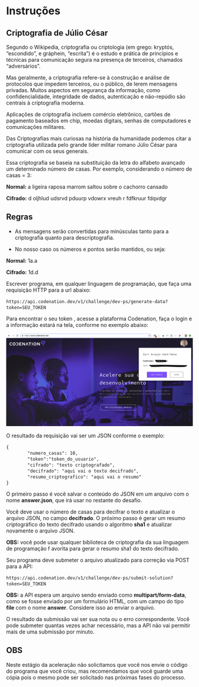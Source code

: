 # Instruções

## Criptografia de Júlio César

Segundo o Wikipedia, criptografia ou criptologia (em grego: kryptós, “escondido”, e gráphein, “escrita”)
é o estudo e prática de princípios e técnicas para comunicação segura na presença de terceiros,
chamados “adversários”.

Mas geralmente, a criptografia refere-se à construção e análise de protocolos que impedem
terceiros, ou o público, de lerem mensagens privadas. Muitos aspectos em segurança da informação,
como confidencialidade, integridade de dados, autenticação e não-repúdio são centrais à criptografia moderna.

Aplicações de criptografia incluem comércio eletrônico, cartões de pagamento baseados em chip,
moedas digitais, senhas de computadores e comunicações militares.

Das Criptografias mais curiosas na história da humanidade podemos citar a criptografia
utilizada pelo grande líder militar romano Júlio César para comunicar com os seus generais.

Essa criptografia se baseia na substituição da letra do alfabeto avançado um determinado número de casas.
Por exemplo, considerando o número de casas = 3:

**Normal:** a ligeira raposa marrom saltou sobre o cachorro cansado

**Cifrado:** d oljhlud udsrvd pduurp vdowrx vreuh r fdfkruur fdqvdgr

## Regras

- As mensagens serão convertidas para minúsculas tanto para a criptografia quanto para descriptografia.

- No nosso caso os números e pontos serão mantidos, ou seja:

**Normal:** 1a.a

**Cifrado:** 1d.d

Escrever programa, em qualquer linguagem de programação, que faça uma requisição HTTP
para a url abaixo:

```
https://api.codenation.dev/v1/challenge/dev-ps/generate-data?token=SEU_TOKEN
```

Para encontrar o seu token , acesse a plataforma Codenation, faça o login e a informação
estará na tela, conforme no exemplo abaixo:

![Preview-Screens](https://github.com/dnprocks/codenation-challenge/blob/master/assets/token.png)

O resultado da requisição vai ser um JSON conforme o exemplo:

```
{
		"numero_casas": 10,
		"token":"token_do_usuario",
		"cifrado": "texto criptografado",
		"decifrado": "aqui vai o texto decifrado",
		"resumo_criptografico": "aqui vai o resumo"
}
```

O primeiro passo é você salvar o conteúdo do JSON em um arquivo com o nome **answer.json**,
que irá usar no restante do desafio.

Você deve usar o número de casas para decifrar o texto e atualizar o arquivo JSON,
no campo **decifrado**. O próximo passo é gerar um resumo criptográfico do texto decifrado
usando o algoritmo **sha1** e atualizar novamente o arquivo JSON.

**OBS:**
você pode usar qualquer biblioteca de criptografia da sua linguagem de programação f
avorita para gerar o resumo sha1 do texto decifrado.

Seu programa deve submeter o arquivo atualizado para correção via POST para a API:

```
https://api.codenation.dev/v1/challenge/dev-ps/submit-solution?token=SEU_TOKEN
```

**OBS:**
a API espera um arquivo sendo enviado como **multipart/form-data**, como se fosse
enviado por um formulário HTML, com um campo do tipo **file** com o nome **answer**.
Considere isso ao enviar o arquivo.

O resultado da submissão vai ser sua nota ou o erro correspondente. Você pode submeter
quantas vezes achar necessário, mas a API não vai permitir mais de uma submissão por minuto.

## OBS

Neste estágio da aceleração não solicitamos que você nos envie o código do programa que
você criou, mas recomendamos que você guarde uma cópia pois o mesmo pode ser solicitado
nas próximas fases do processo.
